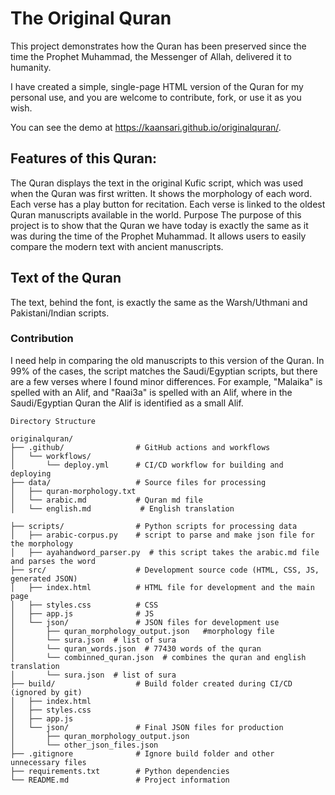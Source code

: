 # The Original Quran
This project demonstrates how the Quran has been preserved since the time the Prophet Muhammad, the Messenger of Allah, delivered it to humanity.

I have created a simple, single-page HTML version of the Quran for my personal use, and you are welcome to contribute, fork, or use it as you wish.

You can see the demo at https://kaansari.github.io/originalquran/.

## Features of this Quran:
The Quran displays the text in the original Kufic script, which was used when the Quran was first written.
It shows the morphology of each word.
Each verse has a play button for recitation.
Each verse is linked to the oldest Quran manuscripts available in the world.
Purpose
The purpose of this project is to show that the Quran we have today is exactly the same as it was during the time of the Prophet Muhammad. It allows users to easily compare the modern text with ancient manuscripts.

## Text of the Quran
The text, behind the font, is exactly the same as the Warsh/Uthmani and Pakistani/Indian scripts.

### Contribution
I need help in comparing the old manuscripts to this version of the Quran. In 99% of the cases, the script matches the Saudi/Egyptian scripts, but there are a few verses where I found minor differences. For example, "Malaika" is spelled with an Alif, and "Raai3a" is spelled with an Alif, where in the Saudi/Egyptian Quran the Alif is identified as a small Alif.

```
Directory Structure

originalquran/
├── .github/                # GitHub actions and workflows
│   └── workflows/
│       └── deploy.yml      # CI/CD workflow for building and deploying
├── data/                   # Source files for processing
│   ├── quran-morphology.txt
│   └── arabic.md           # Quran md file
│   └── english.md           # English translation

├── scripts/                # Python scripts for processing data
│   ├── arabic-corpus.py    # script to parse and make json file for the morphology
│   ├── ayahandword_parser.py  # this script takes the arabic.md file and parses the word
├── src/                    # Development source code (HTML, CSS, JS, generated JSON)
│   ├── index.html          # HTML file for development and the main page
│   ├── styles.css          # CSS
│   ├── app.js              # JS
│   └── json/               # JSON files for development use
│       ├── quran_morphology_output.json   #morphology file
│       └── sura.json  # list of sura
│       └── quran_words.json  # 77430 words of the quran
│       └── combinned_quran.json  # combines the quran and english translation
│       └── sura.json  # list of sura
├── build/                  # Build folder created during CI/CD (ignored by git)
│   ├── index.html
│   ├── styles.css
│   ├── app.js
│   └── json/               # Final JSON files for production
│       ├── quran_morphology_output.json
│       └── other_json_files.json
├── .gitignore              # Ignore build folder and other unnecessary files
├── requirements.txt        # Python dependencies
└── README.md               # Project information
```